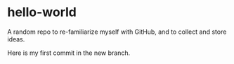 # hello-world
A random repo to re-familiarize myself with GitHub, and to collect and store ideas.

Here is my first commit in the new branch.
